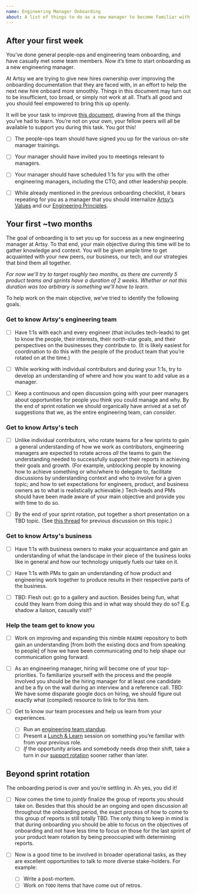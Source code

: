 ```yaml
---
name: Engineering Manager Onboarding
about: A list of things to do as a new manager to become familiar with the nature of our engineering team and the context it exists in.
---
```


## After your first week

You’ve done general people-ops and engineering team onboarding, and have casually met some team members. Now it’s time to start onboarding as a new engineering manager.

At Artsy we are trying to give new hires ownership over improving the onboarding documentation that they are faced with, in an effort to help the next new hire onboard more smoothly. Things in this document may turn out to be insufficient, too broad, or simply not work at all. That’s all good and you should feel empowered to bring this up openly.

It will be your task to improve [this document](https://github.com/artsy/README/blob/master/.github/ISSUE_TEMPLATE/engineering-manager-onboarding.md), drawing from all the things you’ve had to learn. You’re not on your own, your fellow peers will all be available to support you during this task. You got this!

- [ ] The people-ops team should have signed you up for the various on-site manager trainings.

- [ ] Your manager should have invited you to meetings relevant to managers.

- [ ] Your manager should have scheduled 1:1s for you with the other engineering managers, including the CTO, and other leadership people.

- [ ] While already mentioned in the previous onboarding checklist, it bears repeating for you as a manager that you should internalize [Artsy’s Values](https://github.com/artsy/README/blob/master/culture/what-is-artsy.md#artsy-values) and our [Engineering Principles](https://github.com/artsy/README/blob/master/culture/engineering-principles.md).

## Your first ~two months

The goal of onboarding is to set you up for success as a new engineering manager at Artsy. To that end, your main objective during this time will be to gather knowledge and context. You will be given ample time to get acquainted with your new peers, our business, our tech, and our strategies that bind them all together.

_For now we’ll try to target roughly two months, as there are currently 5 product teams and sprints have a duration of 2 weeks. Whether or not this duration was too arbitrary is something we’ll have to learn._

To help work on the main objective, we’ve tried to identify the following goals.

### Get to know Artsy's engineering team

- [ ] Have 1:1s with each and every engineer (that includes tech-leads) to get to know the people, their interests, their north-star goals, and their perspectives on the businesses they contribute to. (It is likely easiest for coordination to do this with the people of the product team that you’re rotated on at the time.)

- [ ] While working with individual contributors and during your 1:1s, try to develop an understanding of where and how you want to add value as a manager.

- [ ] Keep a continuous and open discussion going with your peer managers about opportunities for people you think you could manage and why. By the end of sprint rotation we should organically have arrived at a set of suggestions that we, as the entire engineering team, can _consider_.

### Get to know Artsy's tech

- [ ] Unlike individual contributors, who rotate teams for a few sprints to gain a general understanding of how we work as contributors, engineering managers are expected to rotate across _all_ the teams to gain the understanding needed to successfully support their reports in achieving their goals and growth. (For example, unblocking people by knowing how to achieve something or who/where to delegate to, facilitate discussions by understanding context and who to involve for a given topic; and how to set expectations for engineers, product, and business owners as to what is realistically achievable.) Tech-leads and PMs should have been made aware of your main objective and provide you with time to do so.

- [ ] By the end of your sprint rotation, put together a short presentation on a TBD topic. (See [this thread](https://github.com/artsy/README/pull/95#discussion_r228900278) for previous discussion on this topic.)

### Get to know Artsy's business

- [ ] Have 1:1s with business owners to make your acquaintance and gain an understanding of what the landscape in their piece of the business looks like in general and how our technology uniquely fuels our take on it.

- [ ] Have 1:1s with PMs to gain an understanding of how product and engineering work together to produce results in their respective parts of the business.

- [ ] TBD: Flesh out: go to a gallery and auction. Besides being fun, what could they learn from doing this and in what way should they do so? E.g. shadow a liaison, casually visit?

### Help the team get to know you

- [ ] Work on improving and expanding this nimble `README` repository to both gain an understanding [from both the existing docs and from speaking to people] of how we have been communicating _and_ to help shape our communication going forward.

- [ ] As an engineering manager, hiring will become one of your top-priorities. To familiarize yourself with the process and the people involved you should be the hiring manager for at least one candidate and be a fly on the wall during an interview and a reference call. TBD: We have some disparate google docs on hiring, we should figure out exactly what (compiled) resource to link to for this item.

- [ ] Get to know our team processes and help us learn from your experiences.
    - [ ] Run an [engineering team standup](https://github.com/artsy/README/blob/master/events/open-standup.md).
    - [ ] Present a [Lunch & Learn](https://github.com/artsy/README/blob/master/events/lunch-and-learn.md) session on something you’re familiar with from your previous role.
    - [ ] _If_ the opportunity arises and somebody needs drop their shift, take a turn in our [support rotation](https://github.com/artsy/README/tree/master/playbooks/support) sooner rather than later.

## Beyond sprint rotation

The onboarding period is over and you’re settling in. Ah yes, you did it!

- [ ] Now comes the time to _jointly_ finalize the group of reports you should take on. Besides that this should be an ongoing and open discussion all throughout the onboarding period, the exact process of how to come to this group of reports is still totally TBD. The only thing to keep in mind is that during onboarding you should be able to focus on the objectives of onboarding and not have less time to focus on those for the last sprint of your product team rotation by being preoccupied with determining reports.

- [ ] Now is a good time to be involved in broader operational tasks, as they are excellent opportunities to talk to more diverse stake-holders. For example:
    - [ ] Write a post-mortem.
    - [ ] Work on `TODO` items that have come out of retros.
